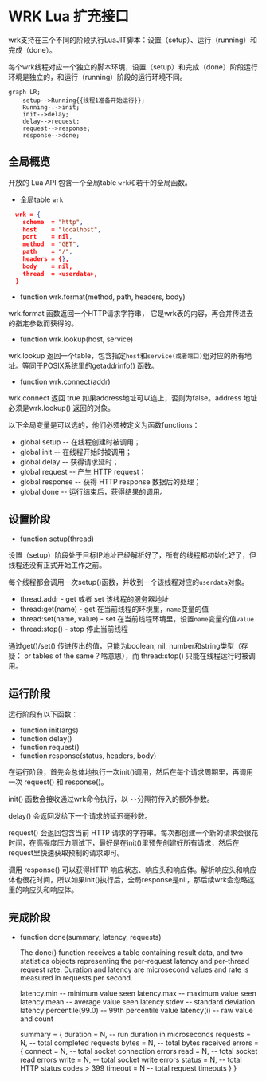 # WRK Lua 扩充接口

wrk支持在三个不同的阶段执行LuaJIT脚本：设置（setup）、运行（running）和完成（done）。

每个wrk线程对应一个独立的脚本环境，设置（setup）和完成（done）阶段运行环境是独立的，和运行（running）阶段的运行环境不同。

```mermaid
graph LR;
    setup-->Running{{线程1准备开始运行}};
    Running-.->init;
    init-->delay;
    delay-->request;
    request-->response;
    response-->done;
```
## 全局概览

开放的 Lua API 包含一个全局table `wrk`和若干的全局函数。

- 全局table `wrk`

```json
  wrk = {
    scheme  = "http",
    host    = "localhost",
    port    = nil,
    method  = "GET",
    path    = "/",
    headers = {},
    body    = nil,
    thread  = <userdata>,
  }
```

- function wrk.format(method, path, headers, body)

wrk.format 函数返回一个HTTP请求字符串， 它是wrk表的内容，再合并传进去的指定参数而获得的。

- function wrk.lookup(host, service)

wrk.lookup 返回一个table，包含指定`host`和`service(或者端口)`组对应的所有地址。等同于POSIX系统里的getaddrinfo() 函数。

- function wrk.connect(addr)

wrk.connect 返回 true 如果address地址可以连上，否则为false。address 地址必须是wrk.lookup() 返回的对象。


以下全局变量是可以选的，他们必须被定义为函数functions：

  - global setup    -- 在线程创建时被调用；
  - global init     -- 在线程开始时被调用；
  - global delay    -- 获得请求延时；
  - global request  -- 产生 HTTP request；
  - global response -- 获得 HTTP response 数据后的处理；
  - global done     -- 运行结束后，获得结果的调用。  

## 设置阶段

- function setup(thread)

设置（setup）阶段处于目标IP地址已经解析好了，所有的线程都初始化好了，但线程还没有正式开始工作之前。

每个线程都会调用一次setup()函数，并收到一个该线程对应的`userdata`对象。

  - thread.addr               - get 或者 set 该线程的服务器地址
  - thread:get(name)        - get 在当前线程的环境里，`name`变量的值
  - thread:set(name, value) - set 在当前线程环境里，设置`name`变量的值`value`
  - thread:stop()           - stop 停止当前线程

通过get()/set() 传进传出的值，只能为boolean, nil, number和string类型（存疑： or tables of the same？啥意思），而 thread:stop() 只能在线程运行时被调用。

## 运行阶段

运行阶段有以下函数：

-  function init(args)
-  function delay()
-  function request()
-  function response(status, headers, body)

在运行阶段，首先会总体地执行一次init()调用，然后在每个请求周期里，再调用一次 request() 和 response()。

init() 函数会接收通过wrk命令执行，以 `--`分隔符传入的额外参数。

delay() 会返回发给下一个请求的延迟毫秒数。

request() 会返回包含当前 HTTP 请求的字符串。每次都创建一个新的请求会很花时间，在高强度压力测试下，最好是在init()里预先创建好所有请求，然后在request里快速获取预制的请求即可。

调用 response() 可以获得HTTP 响应状态、响应头和响应体。解析响应头和响应体也很花时间，所以如果init()执行后，全局response是nil，那后续wrk会忽略这里的响应头和响应体。

## 完成阶段

- function done(summary, latency, requests)

  The done() function receives a table containing result data, and two
  statistics objects representing the per-request latency and per-thread
  request rate. Duration and latency are microsecond values and rate is
  measured in requests per second.

  latency.min              -- minimum value seen
  latency.max              -- maximum value seen
  latency.mean             -- average value seen
  latency.stdev            -- standard deviation
  latency:percentile(99.0) -- 99th percentile value
  latency(i)               -- raw value and count

  summary = {
    duration = N,  -- run duration in microseconds
    requests = N,  -- total completed requests
    bytes    = N,  -- total bytes received
    errors   = {
      connect = N, -- total socket connection errors
      read    = N, -- total socket read errors
      write   = N, -- total socket write errors
      status  = N, -- total HTTP status codes > 399
      timeout = N  -- total request timeouts
    }
  }
